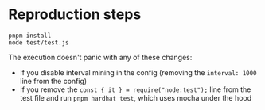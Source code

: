 # Reproduction steps

```
pnpm install
node test/test.js
```

The execution doesn't panic with any of these changes:

- If you disable interval mining in the config (removing the `interval: 1000` line from the config)
- If you remove the `const { it } = require("node:test");` line from the test file and run `pnpm hardhat test`, which uses mocha under the hood
